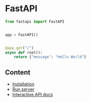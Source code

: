 # FastAPI

```python
from fastapi import FastAPI


app = FastAPI()


@app.get("/")
async def root():
    return {"message": "Hello World"}
```

## Content

- [Installation](installation.md)
- [Run server](run_server.md)
- [Interactive API docs](api_docs.md)

